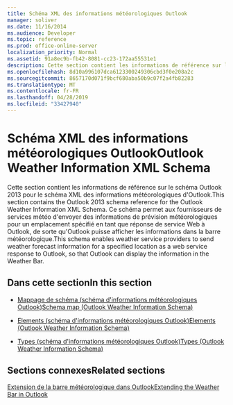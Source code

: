 ```yaml
---
title: Schéma XML des informations météorologiques Outlook
manager: soliver
ms.date: 11/16/2014
ms.audience: Developer
ms.topic: reference
ms.prod: office-online-server
localization_priority: Normal
ms.assetid: 91a8ec9b-fb42-8081-cc23-172aa55531e1
description: Cette section contient les informations de référence sur le schéma Outlook 2013 pour le schéma XML des informations météorologiques d'Outlook. Ce schéma permet aux fournisseurs de services météo d'envoyer des informations de prévision météorologiques pour un emplacement spécifié en tant que réponse de service Web à Outlook, de sorte qu'Outlook puisse afficher les informations dans la barre météorologique.
ms.openlocfilehash: 8d10a996107dca6123300249306cbd3f0e208a2c
ms.sourcegitcommit: 8657170d071f9bcf680aba50b9c07f2a4fb82283
ms.translationtype: MT
ms.contentlocale: fr-FR
ms.lasthandoff: 04/28/2019
ms.locfileid: "33427940"
---
```

# <a name="outlook-weather-information-xml-schema"></a><span data-ttu-id="b5933-104">Schéma XML des informations météorologiques Outlook</span><span class="sxs-lookup"><span data-stu-id="b5933-104">Outlook Weather Information XML Schema</span></span>

<span data-ttu-id="b5933-105">Cette section contient les informations de référence sur le schéma Outlook 2013 pour le schéma XML des informations météorologiques d'Outlook.</span><span class="sxs-lookup"><span data-stu-id="b5933-105">This section contains the Outlook 2013 schema reference for the Outlook Weather Information XML Schema.</span></span> <span data-ttu-id="b5933-106">Ce schéma permet aux fournisseurs de services météo d'envoyer des informations de prévision météorologiques pour un emplacement spécifié en tant que réponse de service Web à Outlook, de sorte qu'Outlook puisse afficher les informations dans la barre météorologique.</span><span class="sxs-lookup"><span data-stu-id="b5933-106">This schema enables weather service providers to send weather forecast information for a specified location as a web service response to Outlook, so that Outlook can display the information in the Weather Bar.</span></span>
  
## <a name="in-this-section"></a><span data-ttu-id="b5933-107">Dans cette section</span><span class="sxs-lookup"><span data-stu-id="b5933-107">In this section</span></span>

- [<span data-ttu-id="b5933-108">Mappage de schéma (schéma d'informations météorologiques Outlook)</span><span class="sxs-lookup"><span data-stu-id="b5933-108">Schema map (Outlook Weather Information Schema)</span></span>](schema-map-outlook-weather-information-schema.md)
    
- [<span data-ttu-id="b5933-109">Elements (schéma d'informations météorologiques Outlook)</span><span class="sxs-lookup"><span data-stu-id="b5933-109">Elements (Outlook Weather Information Schema)</span></span>](elements-outlook-weather-information-schema.md)
    
- [<span data-ttu-id="b5933-110">Types (schéma d'informations météorologiques Outlook)</span><span class="sxs-lookup"><span data-stu-id="b5933-110">Types (Outlook Weather Information Schema)</span></span>](types-outlook-weather-information-schema.md)
    
## <a name="related-sections"></a><span data-ttu-id="b5933-111">Sections connexes</span><span class="sxs-lookup"><span data-stu-id="b5933-111">Related sections</span></span>

[<span data-ttu-id="b5933-112">Extension de la barre météorologique dans Outlook</span><span class="sxs-lookup"><span data-stu-id="b5933-112">Extending the Weather Bar in Outlook</span></span>](extending-the-weather-bar-in-outlook.md)
  

